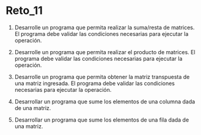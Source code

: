 # Reto_11

1. Desarrolle un programa que permita realizar la suma/resta de matrices. El programa debe validar las condiciones necesarias para ejecutar la operación.

2. Desarrolle un programa que permita realizar el producto de matrices. El programa debe validar las condiciones necesarias para ejecutar la operación.

3. Desarrolle un programa que permita obtener la matriz transpuesta de una matriz ingresada. El programa debe validar las condiciones necesarias para ejecutar la operación.

4. Desarrollar un programa que sume los elementos de una columna dada de una matriz.

5. Desarrollar un programa que sume los elementos de una fila dada de una matriz.
